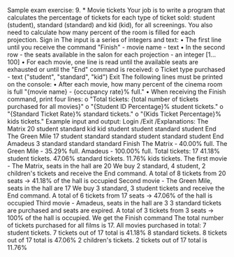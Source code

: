 Sample exam exercise:
9. * Movie tickets
Your job is to write a program that calculates the percentage of tickets for each type of ticket sold: student (student), standard (standard) and kid (kid), for all screenings. You also need to calculate how many percent of the room is filled for each projection.
Sign in
The input is a series of integers and text:
• The first line until you receive the command "Finish" - movie name - text
• In the second row - the seats available in the salon for each projection - an integer [1… 100]
• For each movie, one line is read until the available seats are exhausted or until the "End" command is received:
o Ticket type purchased - text ("student", "standard", "kid")
Exit
The following lines must be printed on the console:
• After each movie, how many percent of the cinema room is full
"{movie name} - {occupancy rate}% full."
• When receiving the Finish command, print four lines:
o "Total tickets: {total number of tickets purchased for all movies}"
o "{Student ID Percentage}% student tickets."
o "{Standard Ticket Rate}% standard tickets."
o "{Kids Ticket Percentage}% kids tickets."
Example input and output:
Login /Exit /Explanations:
The Matrix
20
student
standard
kid
kid
student
student
standard
student
End
The Green Mile
17
student
standard
standard
student
standard
student
End
Amadeus
3
standard
standard
standard
Finish The Matrix - 40.00% full.
The Green Mile - 35.29% full.
Amadeus - 100.00% full.
Total tickets: 17
41.18% student tickets.
47.06% standard tickets.
11.76% kids tickets. The first movie - The Matrix, seats in the hall are 20
We buy 2 standard, 4 student, 2 children's tickets and receive the End command.
A total of 8 tickets from 20 seats -> 41.18% of the hall is occupied
Second movie - The Green Mile, seats in the hall are 17
We buy 3 standard, 3 student tickets and receive the End command.
A total of 6 tickets from 17 seats -> 47.06% of the hall is occupied
Third movie - Amadeus, seats in the hall are 3
3 standard tickets are purchased and seats are expired.
A total of 3 tickets from 3 seats -> 100% of the hall is occupied.
We get the Finish command
The total number of tickets purchased for all films is 17.
All movies purchased in total:
7 student tickets. 7 tickets out of 17 total is 41.18%
8 standard tickets. 8 tickets out of 17 total is 47.06%
2 children's tickets. 2 tickets out of 17 total is 11.76%
